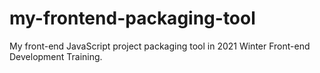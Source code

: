 # my-frontend-packaging-tool
My front-end JavaScript project packaging tool in 2021 Winter Front-end Development Training.
